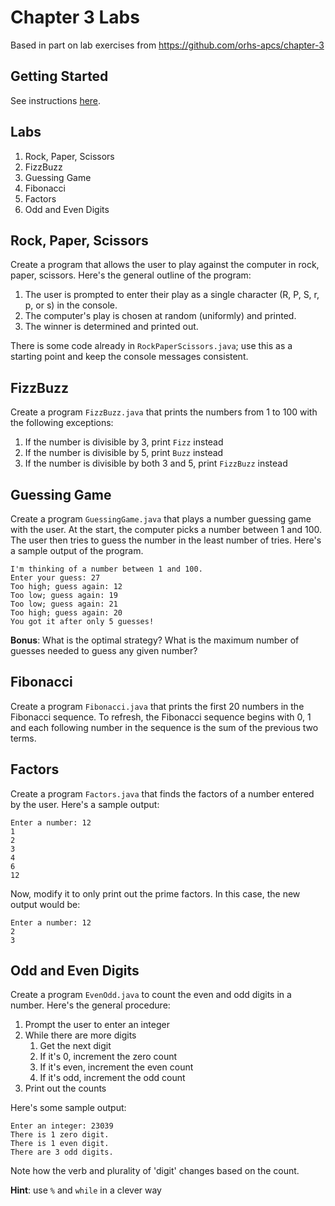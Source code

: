 # Chapter 3 Labs

Based in part on lab exercises from https://github.com/orhs-apcs/chapter-3

## Getting Started

See instructions [here](https://github.com/nuhs-apcs/chapter-1#getting-started).

## Labs

1. Rock, Paper, Scissors
2. FizzBuzz
3. Guessing Game
4. Fibonacci
5. Factors
6. Odd and Even Digits

## Rock, Paper, Scissors

Create a program that allows the user to play against the computer in rock, paper, scissors. Here's the general outline of the program:

1. The user is prompted to enter their play as a single character (R, P, S, r, p, or s) in the console. 
2. The computer's play is chosen at random (uniformly) and printed.
3. The winner is determined and printed out.

There is some code already in `RockPaperScissors.java`; use this as a starting point and keep the console messages consistent.

## FizzBuzz

Create a program `FizzBuzz.java` that prints the numbers from 1 to 100 with the following exceptions:

1. If the number is divisible by 3, print `Fizz` instead
2. If the number is divisible by 5, print `Buzz` instead
3. If the number is divisible by both 3 and 5, print `FizzBuzz` instead

## Guessing Game

Create a program `GuessingGame.java` that plays a number guessing game with the user. At the start, the computer picks a number between 1 and 100. The user then tries to guess the number in the least number of tries. Here's a sample output of the program.

```
I'm thinking of a number between 1 and 100.
Enter your guess: 27
Too high; guess again: 12
Too low; guess again: 19
Too low; guess again: 21
Too high; guess again: 20
You got it after only 5 guesses!
```

**Bonus**: What is the optimal strategy? What is the maximum number of guesses needed to guess any given number?

## Fibonacci

Create a program `Fibonacci.java` that prints the first 20 numbers in the Fibonacci sequence. To refresh, the Fibonacci sequence begins with 0, 1 and each following number in the sequence is the sum of the previous two terms. 

## Factors

Create a program `Factors.java` that finds the factors of a number entered by the user. Here's a sample output:

````
Enter a number: 12
1
2
3
4
6
12
````

Now, modify it to only print out the prime factors. In this case, the new output would be:

```
Enter a number: 12
2
3
```

## Odd and Even Digits

Create a program `EvenOdd.java` to count the even and odd digits in a number. Here's the general procedure:

1. Prompt the user to enter an integer
2. While there are more digits
   1. Get the next digit
   2. If it's 0, increment the zero count
   3. If it's even, increment the even count
   4. If it's odd, increment the odd count
3. Print out the counts

Here's some sample output:

```
Enter an integer: 23039
There is 1 zero digit.
There is 1 even digit.
There are 3 odd digits.
```

Note how the verb and plurality of 'digit' changes based on the count.

**Hint**: use `%` and `while` in a clever way